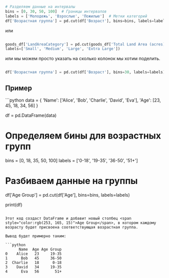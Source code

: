 ```python 
# Разделяем данные на интервалы
bins = [0, 30, 50, 100]  # Границы интервалов
labels = ['Молодежь', 'Взрослые', 'Пожилые']  # Метки категорий
df['Возрастная группа'] = pd.cut(df['Возраст'], bins=bins, labels=labels)
```

или 

```python 

goods_df['LandAreaCategory'] = pd.cut(goods_df['Total Land Area (acres)'], bins=[0, 50, 100, 200, float('inf')], 
labels=['Small', 'Medium', 'Large', 'Extra Large'])
```

или мы можем просто указать на сколько колонок мы хотим поделить. 

```python

df['Возрастная группа'] = pd.cut(df['Возраст'], bins=30, labels=labels)
```

<h2>Пример</h2>
```python
data = {
    'Name': ['Alice', 'Bob', 'Charlie', 'David', 'Eva'],
    'Age': [23, 45, 18, 34, 56]
}

df = pd.DataFrame(data)

# Определяем бины для возрастных групп
bins = [0, 18, 35, 50, 100]
labels = ['0-18', '19-35', '36-50', '51+']

# Разбиваем данные на группы
df['Age Group'] = pd.cut(df['Age'], bins=bins, labels=labels)

print(df)
```

Этот код создаст DataFrame и добавит новый столбец <span style="color:rgb(253, 165, 15)">Age Group</span>, в котором каждому возрасту будет присвоена соответствующая возрастная группа.

Вывод будет примерно таким:

```python 
      Name  Age Age Group
0    Alice   23     19-35
1      Bob   45     36-50
2  Charlie   18      0-18
3    David   34     19-35
4      Eva   56       51+

```

